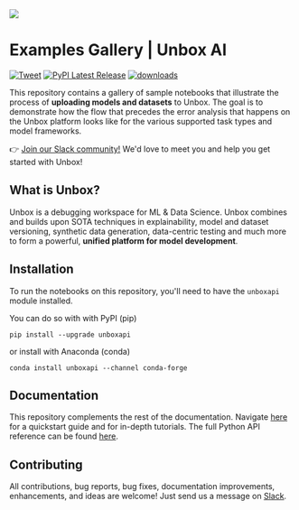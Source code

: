 <div align="left">
  <img src="docs/source/_static/logo-blue-text.svg"><br>
</div>

# Examples Gallery | Unbox AI 
[![Tweet](https://img.shields.io/twitter/url/http/shields.io.svg?style=social)](https://twitter.com/intent/tweet?text=Unbox:%20The%20debugging%20workspace%20for%20ML%20&url=https://github.com/unboxai&via=unbox_ai&hashtags=mlops)
[![PyPI Latest Release](https://img.shields.io/pypi/v/unboxapi.svg)](https://pypi.org/project/unboxapi/)
[![downloads](https://pepy.tech/badge/unboxapi)](https://pepy.tech/project/unboxapi)

This repository contains a gallery of sample notebooks that illustrate the process of **uploading models and datasets** to Unbox. The goal is to demonstrate how the flow that precedes the error analysis that happens on the Unbox platform looks like for the various supported task types and model frameworks.

👉 [Join our Slack community!](https://l.linklyhq.com/l/1DG73) We'd love to meet you and help you get started with Unbox!

## What is Unbox?

Unbox is a debugging workspace for ML & Data Science. Unbox combines and builds upon SOTA techniques in explainability, model and dataset versioning, synthetic data generation, data-centric testing and much more to form a powerful, **unified platform for model development**.

## Installation

To run the notebooks on this repository, you'll need to have the `unboxapi` module installed. 

You can do so with with PyPI (pip)

```console
pip install --upgrade unboxapi
```

or install with Anaconda (conda)

```console
conda install unboxapi --channel conda-forge
```

## Documentation

This repository complements the rest of the documentation. Navigate [here](https://docs.unbox.ai) for a quickstart guide and for in-depth tutorials. The full Python API reference can be found [here](https://reference.unbox.ai).

## Contributing

All contributions, bug reports, bug fixes, documentation improvements, enhancements, and ideas are welcome! Just send us a message on [Slack](https://l.linklyhq.com/l/1DG73).

